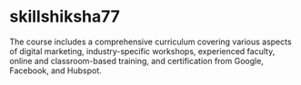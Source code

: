 # skillshiksha77
The course includes a comprehensive curriculum covering various aspects of digital marketing, industry-specific workshops, experienced faculty, online and classroom-based training, and certification from Google, Facebook, and Hubspot. 
